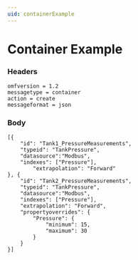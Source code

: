 ```yaml
---
uid: containerExample
---
```


# Container Example

### Headers

    omfversion = 1.2
	messagetype = container
	action = create
	messageformat = json

### Body

    [{
		"id": "Tank1_PressureMeasurements",
		"typeid": "TankPressure",
		"datasource":"Modbus",
		"indexes": ["Pressure"],
	        "extrapolation": "Forward"
	}, {
		"id": "Tank2_PressureMeasurements",
		"typeid": "TankPressure",
		"datasource":"Modbus",
		"indexes": ["Pressure"],	
		"extrapolation": "Forward",
		"propertyoverrides": {
			"Pressure": {	
				"minimum": 15, 
				"maximum": 30				
			}
		}			
	}]
